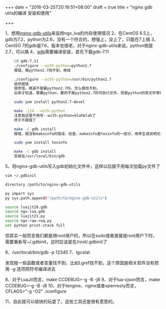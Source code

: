 +++
date = "2016-03-25T20:16:51+08:00"
draft = true
title = "nginx gdb utils的编译 安装和使用"

+++


1、想用[nginx-gdb-utils](https://github.com/openresty/nginx-gdb-utils)来监控ngx_lua的内存使用情况
2、在CentOS 6.5上，gdb为7.2，python为2.6，没有一个符合的，想强上，没上了，只能在7上搞
3、CentSO 7的gdb是7.6，版本也很老，对于nginx-gdb-utils来说。python倒是2.7，可以搞
4、[gdb](http://www.linuxfromscratch.org/blfs/view/svn/general/gdb.html)需要编译安装，首先下载gdb-7.11

```bash
    cd gdb-7.11
    ./configure --with-python=python2.7
    报错，报python2.7找不到，换成

    ./configure --with-python=/usr/bin/python2.7
    依然报错
    很奇怪，难道不是要python2.7吗，怎么报找不到。
    后来才知道，需要python，要的不是python2.7的可执行文件，而是python的库文件等待

    sudo yum install python2.7-devel

    make -j24 --with-python
    注意我这里不用写--with-python=blahblah了
    终于不报错了

    make -C gdb install 
    报错，报没有makeinfo的错误，经查，makeinfo是texinfo的一部分，用来生成说明文档的，因为它而不能安装，蛋疼

    sudo yum install texinfo

    make -C gdb install
    安装在/usr/local/bin/gdb

```

5、将nginx-gdb-utils写入gdb初始化文件中，这样以后就不用每次加载py文件了

```bash
vim ~/.gdbinit

directory /path/to/nginx-gdb-utils

py import sys
py sys.path.append("/path/to/nginx-gdb-utils")

source luajit20.gdb
source ngx-lua.gdb
source luajit21.py
source ngx-raw-req.py
set python print-stack full
```

但其实一般而言我们都是用root用户的，所以在sudo或者直接是root用户下时，需要重新写~/.gdbinit，这时应该是在/root/.gdbinit了

6、/usr/local/bin/gdb -p 12345
7、lgcstat

发现报一些函数或者变量找不到，比如Lgref找不到，这个原因是相关软件没有把用 -g 选项把符号编译进去

8、对于LuaJit而言，make CCDEBUG=-g -B -j8
9、对于lua-cjson而言，make CCDEBUG=-g -B -j8
10、对于tengine、nginx或者openresty而言，CFLAGS="-g -O2" ./configure 

11、自此就可以愉快的玩耍了。这些工具还是很有意思的。
